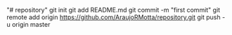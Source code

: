 "# repository"  git init git add README.md git commit -m "first commit" git remote add origin https://github.com/AraujoRMotta/repository.git git push -u origin master

